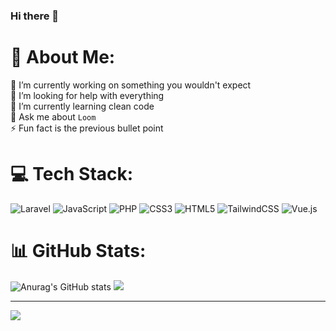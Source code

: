 ### Hi there 👋

# 💫 About Me:
🔭 I’m currently working on something you wouldn't expect<br>🤝 I’m looking for help with everything<br>🌱 I’m currently learning clean code<br>💬 Ask me about `Loom`<br>⚡ Fun fact is the previous bullet point


# 💻 Tech Stack:
![Laravel](https://img.shields.io/badge/laravel-%23FF2D20.svg?style=for-the-badge&logo=laravel&logoColor=white) ![JavaScript](https://img.shields.io/badge/javascript-%23323330.svg?style=for-the-badge&logo=javascript&logoColor=%23F7DF1E) ![PHP](https://img.shields.io/badge/php-%23777BB4.svg?style=for-the-badge&logo=php&logoColor=white) ![CSS3](https://img.shields.io/badge/css3-%231572B6.svg?style=for-the-badge&logo=css3&logoColor=white) ![HTML5](https://img.shields.io/badge/html5-%23E34F26.svg?style=for-the-badge&logo=html5&logoColor=white) ![TailwindCSS](https://img.shields.io/badge/tailwindcss-%2338B2AC.svg?style=for-the-badge&logo=tailwind-css&logoColor=white) ![Vue.js](https://img.shields.io/badge/vuejs-%2335495e.svg?style=for-the-badge&logo=vuedotjs&logoColor=%234FC08D)
# 📊 GitHub Stats:
![Anurag's GitHub stats](https://github-readme-stats.vercel.app/api?username=comes&count_private=true&include_all_commits=true)
![](https://github-readme-streak-stats.herokuapp.com/?user=comes&theme=default&hide_border=false)<br/>


---
[![](https://visitcount.itsvg.in/api?id=comes&icon=0&color=0)](https://visitcount.itsvg.in)

<!-- Proudly created with GPRM ( https://gprm.itsvg.in ) -->
